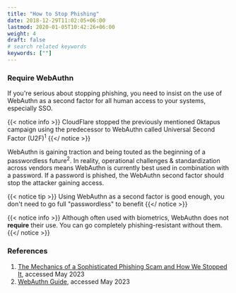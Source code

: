 ```yaml
---
title: "How to Stop Phishing"
date: 2018-12-29T11:02:05+06:00
lastmod: 2020-01-05T10:42:26+06:00
weight: 4
draft: false
# search related keywords
keywords: [""]
---
```


### Require WebAuthn

If you're serious about stopping phishing, you need to insist on the use of WebAuthn as a second factor for all human access to your systems, especially SSO.

{{< notice info >}}
  CloudFlare stopped the previously mentioned 0ktapus campaign using the predecessor to WebAuthn called Universal Second Factor (U2F)<sup>1</sup>
{{</ notice >}}

WebAuthn is gaining traction and being touted as the beginning of a passwordless future<sup>2</sup>. In reality, operational challenges & standardization across vendors means WebAuthn is currently best used in combination with a password. If a password is phished, the WebAuthn second factor should stop the attacker gaining access.

{{< notice tip >}}
  Using WebAuthn as a second factor is good enough, you don't need to go full "passwordless" to benefit
{{</ notice >}}

{{< notice info >}}
  Although often used with biometrics, WebAuthn does not **require** their use. You can go completely phishing-resistant without them.
{{</ notice >}}

### References

1. [The Mechanics of a Sophisticated Phishing Scam and How We Stopped It](https://blog.cloudflare.com/2022-07-sms-phishing-attacks/), accessed May 2023
1. [WebAuthn Guide](https://webauthn.guide/), accessed May 2023